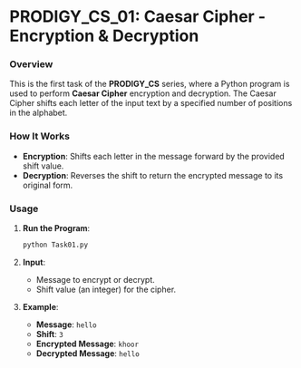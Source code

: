 # PRODIGY_CS_01: Caesar Cipher - Encryption & Decryption

### Overview
This is the first task of the **PRODIGY_CS** series, where a Python program is used to perform **Caesar Cipher** encryption and decryption. The Caesar Cipher shifts each letter of the input text by a specified number of positions in the alphabet.

### How It Works
- **Encryption**: Shifts each letter in the message forward by the provided shift value.
- **Decryption**: Reverses the shift to return the encrypted message to its original form.

### Usage
1. **Run the Program**:
   ```bash
   python Task01.py
   ```
2. **Input**:
   - Message to encrypt or decrypt.
   - Shift value (an integer) for the cipher.

3. **Example**:
   - **Message**: `hello`
   - **Shift**: `3`
   - **Encrypted Message**: `khoor`
   - **Decrypted Message**: `hello`
